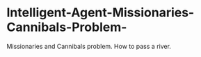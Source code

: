 # Intelligent-Agent-Missionaries-Cannibals-Problem-
Missionaries and Cannibals problem. How to pass a river.
